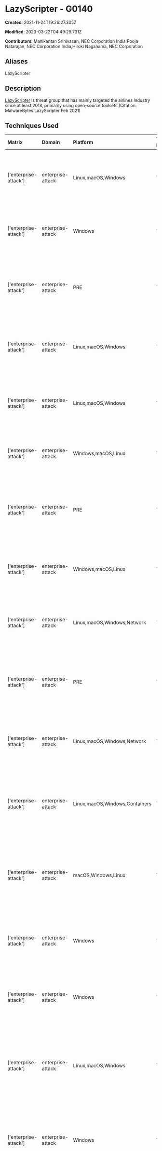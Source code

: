 # LazyScripter - G0140

**Created**: 2021-11-24T19:26:27.305Z

**Modified**: 2023-03-22T04:49:29.731Z

**Contributors**: Manikantan Srinivasan, NEC Corporation India,Pooja Natarajan, NEC Corporation India,Hiroki Nagahama, NEC Corporation

## Aliases

LazyScripter

## Description

[LazyScripter](https://attack.mitre.org/groups/G0140) is threat group that has mainly targeted the airlines industry since at least 2018, primarily using open-source toolsets.(Citation: MalwareBytes LazyScripter Feb 2021)

## Techniques Used

|Matrix|Domain|Platform|Technique ID|Technique Name|Use|
| :---| :---| :---| :---| :---| :---|
|['enterprise-attack']|enterprise-attack|Linux,macOS,Windows|T1204.001|Malicious Link|[LazyScripter](https://attack.mitre.org/groups/G0140) has relied upon users clicking on links to malicious files.(Citation: MalwareBytes LazyScripter Feb 2021)|
|['enterprise-attack']|enterprise-attack|Windows|T1218.005|Mshta|[LazyScripter](https://attack.mitre.org/groups/G0140) has used `mshta.exe` to execute [Koadic](https://attack.mitre.org/software/S0250) stagers.(Citation: MalwareBytes LazyScripter Feb 2021) |
|['enterprise-attack']|enterprise-attack|PRE|T1608.001|Upload Malware|[LazyScripter](https://attack.mitre.org/groups/G0140) has hosted open-source remote access Trojans used in its operations in GitHub.(Citation: MalwareBytes LazyScripter Feb 2021)|
|['enterprise-attack']|enterprise-attack|Linux,macOS,Windows|T1204.002|Malicious File|[LazyScripter](https://attack.mitre.org/groups/G0140) has lured users to open malicious email attachments.(Citation: MalwareBytes LazyScripter Feb 2021)|
|['enterprise-attack']|enterprise-attack|Linux,macOS,Windows|T1102|Web Service|[LazyScripter](https://attack.mitre.org/groups/G0140) has used GitHub to host its payloads to operate spam campaigns.(Citation: MalwareBytes LazyScripter Feb 2021) |
|['enterprise-attack']|enterprise-attack|Windows,macOS,Linux|T1059.007|JavaScript|[LazyScripter](https://attack.mitre.org/groups/G0140) has used JavaScript in its attacks.(Citation: MalwareBytes LazyScripter Feb 2021) |
|['enterprise-attack']|enterprise-attack|PRE|T1583.001|Domains|[LazyScripter](https://attack.mitre.org/groups/G0140) has used dynamic DNS providers to create legitimate-looking subdomains for C2.(Citation: MalwareBytes LazyScripter Feb 2021)|
|['enterprise-attack']|enterprise-attack|Windows,macOS,Linux|T1059.005|Visual Basic|[LazyScripter](https://attack.mitre.org/groups/G0140) has used VBScript to execute malicious code.(Citation: MalwareBytes LazyScripter Feb 2021)|
|['enterprise-attack']|enterprise-attack|Linux,macOS,Windows,Network|T1071.004|DNS|[LazyScripter](https://attack.mitre.org/groups/G0140) has leveraged dynamic DNS providers for C2 communications.(Citation: MalwareBytes LazyScripter Feb 2021) |
|['enterprise-attack']|enterprise-attack|PRE|T1588.001|Malware|[LazyScripter](https://attack.mitre.org/groups/G0140) has used a variety of open-source remote access Trojans for its operations.(Citation: MalwareBytes LazyScripter Feb 2021)|
|['enterprise-attack']|enterprise-attack|Linux,macOS,Windows,Network|T1105|Ingress Tool Transfer|[LazyScripter](https://attack.mitre.org/groups/G0140) had downloaded additional tools to a compromised host.(Citation: MalwareBytes LazyScripter Feb 2021)|
|['enterprise-attack']|enterprise-attack|Linux,macOS,Windows,Containers|T1036|Masquerading|[LazyScripter](https://attack.mitre.org/groups/G0140) has used several different security software icons to disguise executables.(Citation: MalwareBytes LazyScripter Feb 2021) |
|['enterprise-attack']|enterprise-attack|macOS,Windows,Linux|T1566.001|Spearphishing Attachment|[LazyScripter](https://attack.mitre.org/groups/G0140) has used spam emails weaponized with archive or document files as its initial infection vector.(Citation: MalwareBytes LazyScripter Feb 2021)|
|['enterprise-attack']|enterprise-attack|Windows|T1059.001|PowerShell|[LazyScripter](https://attack.mitre.org/groups/G0140) has used PowerShell scripts to execute malicious code.(Citation: MalwareBytes LazyScripter Feb 2021)|
|['enterprise-attack']|enterprise-attack|Windows|T1059.003|Windows Command Shell|[LazyScripter](https://attack.mitre.org/groups/G0140) has used batch files to deploy open-source and multi-stage RATs.(Citation: MalwareBytes LazyScripter Feb 2021)|
|['enterprise-attack']|enterprise-attack|Linux,macOS,Windows|T1027.010|Command Obfuscation|[LazyScripter](https://attack.mitre.org/groups/G0140) has leveraged the BatchEncryption tool to perform advanced batch script obfuscation and encoding techniques.(Citation: MalwareBytes LazyScripter Feb 2021)|
|['enterprise-attack']|enterprise-attack|Windows|T1547.001|Registry Run Keys / Startup Folder|[LazyScripter](https://attack.mitre.org/groups/G0140) has achieved persistence via writing a PowerShell script to the autorun registry key.(Citation: MalwareBytes LazyScripter Feb 2021)|
|['enterprise-attack']|enterprise-attack|Windows|T1218.011|Rundll32|[LazyScripter](https://attack.mitre.org/groups/G0140) has used `rundll32.exe` to execute [Koadic](https://attack.mitre.org/software/S0250) stagers.(Citation: MalwareBytes LazyScripter Feb 2021) |
|['enterprise-attack']|enterprise-attack|Linux,macOS,Windows,Office 365,SaaS,Google Workspace|T1566.002|Spearphishing Link|[LazyScripter](https://attack.mitre.org/groups/G0140) has used spam emails that contain a link that redirects the victim to download a malicious document.(Citation: MalwareBytes LazyScripter Feb 2021)|
|['enterprise-attack']|enterprise-attack|PRE|T1583.006|Web Services|[LazyScripter](https://attack.mitre.org/groups/G0140) has established GitHub accounts to host its toolsets.(Citation: MalwareBytes LazyScripter Feb 2021)|
